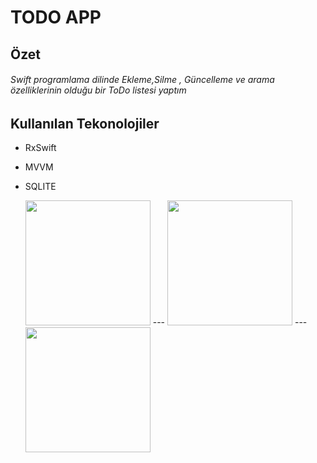 # TODO APP
## Özet 
###### Swift programlama dilinde Ekleme,Silme , Güncelleme ve arama özelliklerinin olduğu bir ToDo listesi yaptım
## Kullanılan Tekonolojiler
- RxSwift
- MVVM
- SQLITE

  <img src="https://github.com/furkanerrn/ToDoApp/assets/63072856/6d5989d2-3de2-46ec-b952-71ecd50a4d74)" width="200">
  ---
  <img src="https://github.com/furkanerrn/ToDoApp/assets/63072856/5f75dfe0-8af5-4386-97ef-2b35e5ef935b)" width="200">
  ---
  <img src="https://github.com/furkanerrn/ToDoApp/assets/63072856/5a46afa1-2741-4000-94c2-cc33ab862066)" width="200">


